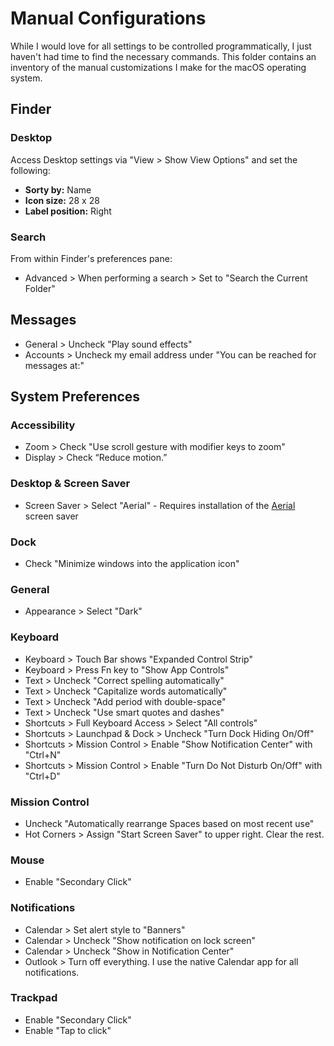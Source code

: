 # Manual Configurations

While I would love for all settings to be controlled programmatically, I just haven't had time to find the necessary commands. This folder contains an inventory of the manual customizations I make for the macOS operating system.

## Finder

### Desktop

Access Desktop settings via "View > Show View Options" and set the following:

* **Sorty by:** Name
* **Icon size:** 28 x 28
* **Label position:** Right

### Search

From within Finder's preferences pane:

* Advanced > When performing a search > Set to "Search the Current Folder"

## Messages

* General > Uncheck "Play sound effects"
* Accounts > Uncheck my email address under "You can be reached for messages at:"

## System Preferences

### Accessibility

* Zoom > Check "Use scroll gesture with modifier keys to zoom"
* Display > Check “Reduce motion.”

### Desktop & Screen Saver

* Screen Saver > Select "Aerial" - Requires installation of the [Aerial](https://github.com/JohnCoates/Aerial) screen saver

### Dock

* Check "Minimize windows into the application icon"

### General

* Appearance > Select "Dark"

### Keyboard

* Keyboard > Touch Bar shows "Expanded Control Strip"
* Keyboard > Press Fn key to "Show App Controls"
* Text > Uncheck "Correct spelling automatically"
* Text > Uncheck "Capitalize words automatically"
* Text > Uncheck "Add period with double-space"
* Text > Uncheck "Use smart quotes and dashes"
* Shortcuts > Full Keyboard Access > Select "All controls"
* Shortcuts > Launchpad & Dock > Uncheck "Turn Dock Hiding On/Off"
* Shortcuts > Mission Control > Enable "Show Notification Center" with "Ctrl+N"
* Shortcuts > Mission Control > Enable "Turn Do Not Disturb On/Off" with "Ctrl+D"

### Mission Control

* Uncheck "Automatically rearrange Spaces based on most recent use"
* Hot Corners > Assign "Start Screen Saver" to upper right. Clear the rest.

### Mouse

* Enable "Secondary Click"

### Notifications

* Calendar > Set alert style to "Banners"
* Calendar > Uncheck "Show notification on lock screen"
* Calendar > Uncheck "Show in Notification Center"
* Outlook > Turn off everything. I use the native Calendar app for all notifications.

### Trackpad

* Enable "Secondary Click"
* Enable "Tap to click"
